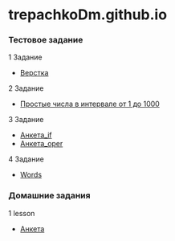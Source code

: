 # trepachkoDm.github.io

### Тестовое задание

1 Задание 
* [Верстка](https://trepachkodm.github.io/test/site.html)

2 Задание
* [Простые числа в интервале от 1 до 1000](https://trepachkodm.github.io/test/simply.html)

3 Задание
* [Анкета_if](https://trepachkodm.github.io/test/anketa_if.html)
* [Анкета_oper](https://trepachkoDm.github.io/test/anketa_oper.html)

4 Задание
* [Words](https://trepachkoDm.github.io/test/words.html)

### Домашние задания

1 lesson
* [Анкета](https://trepachkoDm.github.io/lesson1/anketa.html)
